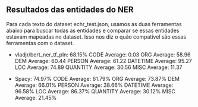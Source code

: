 ## Resultados das entidades do NER

Para cada texto do dataset echr_test.json, usamos as duas ferramentas abaixo para buscar todas as entidades e comparar se essas entidades estavam mapeadas no dataset. Isso nos diz o quão compatível são essas ferramentas com o dataset.

* vladjr/bert_ner_tf_pln: 68.15%
CODE  Average:  0.03
ORG  Average:  58.96
DEM  Average:  60.44
PERSON  Average:  61.22
DATETIME  Average:  95.27
LOC  Average:  74.89
QUANTITY  Average:  30.56
MISC  Average:  11.37

* Spacy: 74.97%
CODE  Average:  61.79%
ORG  Average:  73.87%
DEM  Average:  66.01%
PERSON  Average:  38.66%
DATETIME  Average:  96.58%
LOC  Average:  86.37%
QUANTITY  Average:  30.12%
MISC  Average:  21.45%